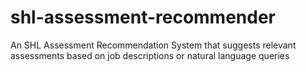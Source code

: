 # shl-assessment-recommender
An SHL Assessment Recommendation System that suggests relevant assessments based on job descriptions or natural language queries
